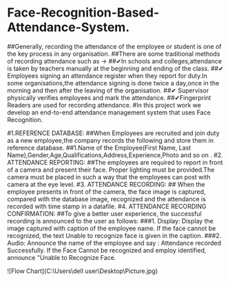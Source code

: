 # Face-Recognition-Based-Attendance-System.
##Generally, recording the attendance of the employee or student is one of the key process in any organisation.
##There are some traditional methods of recording attendance such as ->
##✔In schools and colleges,attendance is taken by teachers manually at the beginning and ending of the class.
##✔ Employees signing an attendance register when they report for duty.In some organisations,the attendance signing is done twice a day,once in the morning and then after the         leaving of the organisation.
##✔ Supervisor physically verifies employees and mark the attendance.
##✔Fingerprint Readers are used for recording attendance.
#In this project work we develop an end-to-end attendance management system that uses Face Recognition.
  
#1.REFERENCE DATABASE:
                 ##When Employees are recruited and join duty as a new employee,the company records the following and store them in reference  database.
                 ##1.Name of the Employee(First Name, Last Name),Gender,Age,Qualifications,Address,Experience,Photo and so on .
#2. ATTENDANCE REPORTING:
                 ##The employees are required to report in front of a camera and present their face. Proper lighting must be provided.The camera must be placed in such a way that        the employees can post with camera at the eye level.
#3. ATTENDANCE RECORDING:
                ## When the employee presents in front of the camera, the face image is captured, compared with the database image, recognized and the attendance 
   is recorded with time stamp in a datafile.
#4. ATTENDANCE RECORDING CONFIRMATION: 
                 ##To give a better user experience, the successful recording is announced to the user as follows:
                 ###1. Display: Display the image captured with caption of the employee name. If the face cannot be recognized, the text Unable to recognize face is given in the                         caption.
                 ###2. Audio: Announce the name of the employee and say : Attendance recorded Successfully. If the Face Cannot be recognized and employ identified,
                  announce "Unable to Recognize Face.

![Flow Chart](C:\Users\dell user\Desktop\Picture.jpg)



    
